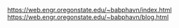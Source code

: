 https://web.engr.oregonstate.edu/~babphavn/index.html
https://web.engr.oregonstate.edu/~babphavn/blog.html
